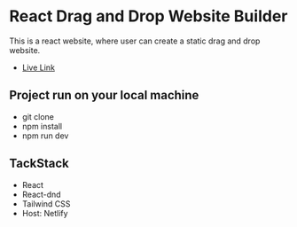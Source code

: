 # React Drag and Drop Website Builder

This is a react website, where user can create a static drag and drop website.



- [Live Link](https://cute-babka-97e8a5.netlify.app/) 

## Project run on your local machine

- git clone
- npm install
- npm run dev

## TackStack
- React
- React-dnd
- Tailwind CSS
- Host: Netlify 
